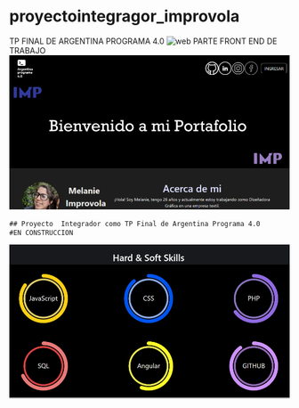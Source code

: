 # proyectointegragor_improvola
 TP FINAL DE ARGENTINA PROGRAMA 4.0
![web](web.gif)
PARTE FRONT END DE TRABAJO
![portfolio](2.png)
```
## Proyecto  Integrador como TP Final de Argentina Programa 4.0
#EN CONSTRUCCION

```
![screen](1.png)
